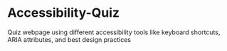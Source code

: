 # Accessibility-Quiz
Quiz webpage using different accessibility tools like keyboard shortcuts, ARIA attributes, and best design practices
